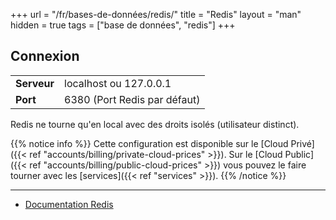 +++
url = "/fr/bases-de-données/redis/"
title = "Redis"
layout = "man"
hidden = true
tags = ["base de données", "redis"]
+++

## Connexion

|             |                              |
|-------------|------------------------------|
| **Serveur** | localhost ou 127.0.0.1       |
| **Port**    | 6380 (Port Redis par défaut) |

Redis ne tourne qu'en local avec des droits isolés (utilisateur distinct).

{{% notice info %}}
Cette configuration est disponible sur le [Cloud Privé]({{< ref "accounts/billing/private-cloud-prices" >}}). Sur le [Cloud Public]({{< ref "accounts/billing/public-cloud-prices" >}}) vous pouvez le faire tourner avec les [services]({{< ref "services" >}}).
{{% /notice %}}

---

- [Documentation Redis](https://redis.io/documentation)
